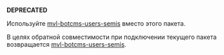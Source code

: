 **DEPRECATED**

Используйте [mvl-botcms-users-semis](https://www.npmjs.com/package/mvl-botcms-users-semis) вместо этого пакета.  

В целях обратной совместимости при подключении текущего пакета возвращается [mvl-botcms-users-semis](https://www.npmjs.com/package/mvl-botcms-users-semis).
